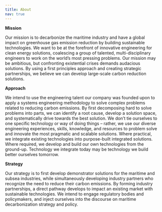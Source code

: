 ```yaml
---
title: About
nav: true
---
```


**Mission**

Our mission is to decarbonize the maritime industry and have a global impact on greenhouse gas emission reduction by building sustainable technologies. We want to be at the forefront of innovative engineering for clean energy solutions, coalescing a group of talented, multi-disciplinary engineers to work on the world’s most pressing problems. Our mission may be ambitious, but confronting existential crises demands audacious solutions. By using a first principles approach and creating strategic partnerships, we believe we can develop large-scale carbon reduction solutions.

**Approach**

We intend to use the engineering talent our company was founded upon to apply a systems engineering methodology to solve complex problems related to reducing carbon emissions. By first decomposing hard to solve problems into parts, we can identify a root cause, develop a solution space, and systematically drive towards the best solution. We don’t tie ourselves to one specific technology or way of doing things – rather, we use our diverse engineering experiences, skills, knowledge, and resources to problem solve and innovate the most pragmatic and scalable solutions. Where practical, we integrate existing technologies into purpose-built integrated solutions. Where required, we develop and build our own technologies from the ground-up. Technology we integrate today may be technology we build better ourselves tomorrow.

**Strategy**

Our strategy is to first develop demonstrator solutions for the maritime and subsea industries, while simultaneously developing industry partners who recognize the need to reduce their carbon emissions. By forming industry partnerships, a direct pathway develops to impact an existing market with sustainable technologies. We intend to engage regulatory bodies and policymakers, and inject ourselves into the discourse on maritime decarbonization strategy and policy.

